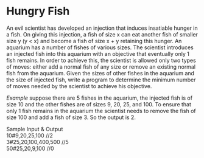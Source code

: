# Hungry Fish
An evil scientist has developed an injection that induces insatiable hunger in a fish. On giving 
this injection, a fish of size x can eat another fish of smaller size y (y < x) and become a fish of 
size x + y retaining this hunger. An aquarium has a number of fishes of various sizes. The 
scientist introduces an injected fish into this aquarium with an objective that eventually only 1 
fish remains. In order to achieve this, the scientist is allowed only two types of moves: either 
add a normal fish of any size or remove an existing normal fish from the aquarium. 
Given the sizes of other fishes in the aquarium and the size of injected fish, write a program to determine 
the minimum number of moves needed by the scientist to achieve his objective.

*Example*
suppose there are 5 fishes in the aquarium, the injected fish is of size 10 and the 
other fishes are of sizes 9, 20, 25, and 100. To ensure that only 1 fish remains in the aquarium 
the scientist needs to remove the fish of size 100 and add a fish of size 3. So the output is 2. 

Sample Input & Output    
10#9,20,25,100 //2    
3#25,20,100,400,500 //5    
50#25,20,9,100 //0    
